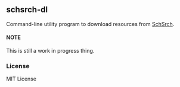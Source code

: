 ## schsrch-dl
Command-line utility program to download resources from [SchSrch](https://schsrch.xyz/).

#### NOTE
This is still a work in progress thing.

### License
MIT License
